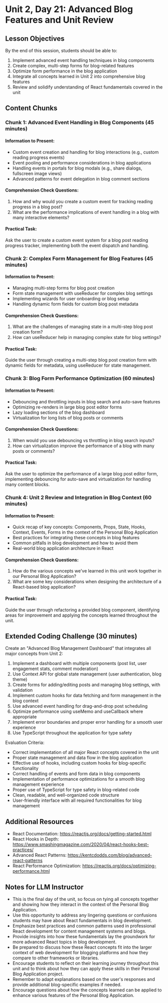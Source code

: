 # Unit 2, Day 21: Advanced Blog Features and Unit Review

## Lesson Objectives
By the end of this session, students should be able to:
1. Implement advanced event handling techniques in blog components
2. Create complex, multi-step forms for blog-related features
3. Optimize form performance in the blog application
4. Integrate all concepts learned in Unit 2 into comprehensive blog features
5. Review and solidify understanding of React fundamentals covered in the unit

## Content Chunks

### Chunk 1: Advanced Event Handling in Blog Components (45 minutes)

#### Information to Present:
- Custom event creation and handling for blog interactions (e.g., custom reading progress events)
- Event pooling and performance considerations in blog applications
- Handling events in portals for blog modals (e.g., share dialogs, fullscreen image views)
- Advanced patterns for event delegation in blog comment sections

#### Comprehension Check Questions:
1. How and why would you create a custom event for tracking reading progress in a blog post?
2. What are the performance implications of event handling in a blog with many interactive elements?

#### Practical Task:
Ask the user to create a custom event system for a blog post reading progress tracker, implementing both the event dispatch and handling.

### Chunk 2: Complex Form Management for Blog Features (45 minutes)

#### Information to Present:
- Managing multi-step forms for blog post creation
- Form state management with useReducer for complex blog settings
- Implementing wizards for user onboarding or blog setup
- Handling dynamic form fields for custom blog post metadata

#### Comprehension Check Questions:
1. What are the challenges of managing state in a multi-step blog post creation form?
2. How can useReducer help in managing complex state for blog settings?

#### Practical Task:
Guide the user through creating a multi-step blog post creation form with dynamic fields for metadata, using useReducer for state management.

### Chunk 3: Blog Form Performance Optimization (60 minutes)

#### Information to Present:
- Debouncing and throttling inputs in blog search and auto-save features
- Optimizing re-renders in large blog post editor forms
- Lazy loading sections of the blog dashboard
- Virtualization for long lists of blog posts or comments

#### Comprehension Check Questions:
1. When would you use debouncing vs throttling in blog search inputs?
2. How can virtualization improve the performance of a blog with many posts or comments?

#### Practical Task:
Ask the user to optimize the performance of a large blog post editor form, implementing debouncing for auto-save and virtualization for handling many content blocks.

### Chunk 4: Unit 2 Review and Integration in Blog Context (60 minutes)

#### Information to Present:
- Quick recap of key concepts: Components, Props, State, Hooks, Context, Events, Forms in the context of the Personal Blog Application
- Best practices for integrating these concepts in blog features
- Common pitfalls in blog development and how to avoid them
- Real-world blog application architecture in React

#### Comprehension Check Questions:
1. How do the various concepts we've learned in this unit work together in our Personal Blog Application?
2. What are some key considerations when designing the architecture of a React-based blog application?

#### Practical Task:
Guide the user through refactoring a provided blog component, identifying areas for improvement and applying the concepts learned throughout the unit.

## Extended Coding Challenge (30 minutes)

Create an "Advanced Blog Management Dashboard" that integrates all major concepts from Unit 2:

1. Implement a dashboard with multiple components (post list, user engagement stats, comment moderation)
2. Use Context API for global state management (user authentication, blog theme)
3. Create forms for adding/editing posts and managing blog settings, with validation
4. Implement custom hooks for data fetching and form management in the blog context
5. Use advanced event handling for drag-and-drop post scheduling
6. Optimize performance using useMemo and useCallback where appropriate
7. Implement error boundaries and proper error handling for a smooth user experience
8. Use TypeScript throughout the application for type safety

Evaluation Criteria:
- Correct implementation of all major React concepts covered in the unit
- Proper state management and data flow in the blog application
- Effective use of hooks, including custom hooks for blog-specific functionality
- Correct handling of events and form data in blog components
- Implementation of performance optimizations for a smooth blog management experience
- Proper use of TypeScript for type safety in blog-related code
- Clean, readable, and well-organized code structure
- User-friendly interface with all required functionalities for blog management

## Additional Resources
- React Documentation: https://reactjs.org/docs/getting-started.html
- React Hooks in Depth: https://www.smashingmagazine.com/2020/04/react-hooks-best-practices/
- Advanced React Patterns: https://kentcdodds.com/blog/advanced-react-patterns
- React Performance Optimization: https://reactjs.org/docs/optimizing-performance.html

## Notes for LLM Instructor
- This is the final day of the unit, so focus on tying all concepts together and showing how they interact in the context of the Personal Blog Application.
- Use this opportunity to address any lingering questions or confusions students may have about React fundamentals in blog development.
- Emphasize best practices and common patterns used in professional React development for content management systems and blogs.
- Provide insights into how these fundamentals lay the groundwork for more advanced React topics in blog development.
- Be prepared to discuss how these React concepts fit into the larger context of web development for blogging platforms and how they compare to other frameworks or libraries.
- Encourage students to reflect on their learning journey throughout this unit and to think about how they can apply these skills in their Personal Blog Application project.
- Remember to adapt explanations based on the user's responses and provide additional blog-specific examples if needed.
- Encourage questions about how the concepts learned can be applied to enhance various features of the Personal Blog Application.
